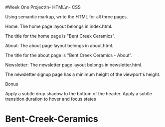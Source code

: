 #Week One Project\n- HTML\n- CSS

Using semantic markup, write the HTML for all three pages.

Home: The home page layout belongs in index.html.

The title for the home page is "Bent Creek Ceramics".

About: The about page layout belongs in about.html.

The title for the about page is "Bent Creek Ceramics - About".

Newsletter: The newsletter page layout belongs in newsletter.html.

<!-- The title for the newsletter page is "Bent Creek Ceramics - Newsletter".

Text content is provided in the attached project-text-content folder.

The header/navigation component is always fixed to the top. Contents should scroll behind this component. -->
<!-- Navigation links at the top should link to the corresponding pages in your project directory (paths may vary for each .html document).
The currently visited page's navigation link should have an "active" state.
Use flexbox for grid level layout. -->

<!-- The text "dedicated environment" in the first paragraph of the about page is an inline link.
 It should link a user to the "Facilities" section below when clicked. -->

The newsletter signup page has a minimum height of the viewport's height.
<!-- The newsletter signup module is centered horizontally and vertically on the page. -->
<!-- The "Name" input field on the newsletter page should have the type text.
The "Email" input field on the newsletter page should have the type email. -->

Bonus

<!-- Create and apply a favicon. -->
<!-- Use CSS only to make navigation links all caps. -->
Apply a subtle drop shadow to the bottom of the header.
Apply a subtle transition duration to hover and focus states
<!-- Apply parallax scrolling to the background image in the "Room to Grow" section on the about page. When scrolled the image appears to stay stationary while the sections above and below scroll over. This can be done with with the css background and background-size properties. -->
<!-- Add the id nameInput to the name input field in the newsletter page.
Add the id emailInput to the email input field in the newsletter page.
Add the id signupButton to the "Submit" button in the newsletter page.
Include the following code snippet just before the closing body tag (</body>) in newsletter/index.html: -->

<!--
<script type="text/javascript">
  var nameInput = document.getElementById('nameInput');
  var emailInput = document.getElementById('emailInput');
  var signupButton = document.getElementById('signupButton');
  signupButton.addEventListener('click', function(e) {
    var nameVal = nameInput.value;
    var emailVal = emailInput.value;
    if (nameVal && emailVal) {
      alert('Thanks for signing up, ' + nameVal + '. Newsletters will be sent to ' + emailVal);
      nameInput.value = "";
      emailInput.value = "";
    } else {
      alert('We would love for you to sign up, please provide both your name and email address.');
    }
  });
</script> -->
<!--
In your browser, load the site, navigate to "NEWSLETTER", add a name and an email address to the sign up form, and submit. -->
# Bent-Creek-Ceramics
